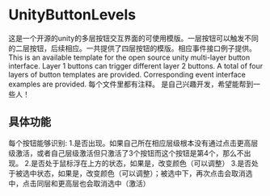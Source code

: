# UnityButtonLevels
这是一个开源的unity的多层按钮交互界面的可使用模版。一层按钮可以触发不同的二层按钮，后续相应。一共提供了四层按钮的模版。相应事件接口例子提供。This is an available template for the open source unity multi-layer button interface. Layer 1 buttons can trigger different layer 2 buttons. A total of four layers of button templates are provided. Corresponding event interface examples are provided.
每个文件里都有注释。
是自己兴趣开发，希望能帮到一些人！
## 具体功能
每个按钮能够识别:
1.是否出现。如果自己所在相应层级根本没有通过点击更高层级激活，或者自己层级激活但只激活了3个按钮而这个按钮是第4个，那么不出现。
2.是否处于鼠标浮在上方的状态，如果是，改变颜色（可以调整）
3.是否处于被选中状态，如果是，改变颜色（可以调整）；被选中下，再次点击会取消选中，点击同层和更高层也会取消选中（激活）
